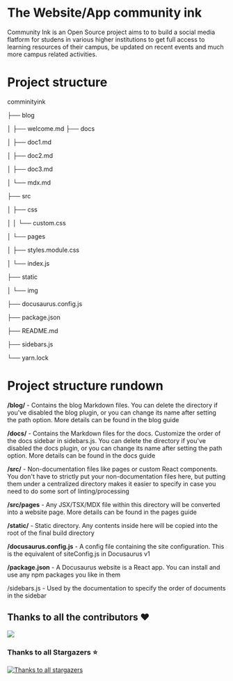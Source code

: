 # The Website/App community ink
Community Ink is an Open Source project aims to to build a social media flatform for studens in various higher institutions
to get full access to learning resources of their campus, be updated on recent events and much more campus related activities.  


# Project structure
comminityink

├── blog

│   ├── welcome.md
├── docs

│   ├── doc1.md

│   ├── doc2.md

│   ├── doc3.md

│   └── mdx.md

├── src

│   ├── css

│   │   └── custom.css

│   └── pages

│       ├── styles.module.css

│       └── index.js

├── static

│   └── img

├── docusaurus.config.js

├── package.json

├── README.md

├── sidebars.js

└── yarn.lock


# Project structure rundown

**/blog/** - Contains the blog Markdown files. You can delete the directory if you've disabled the blog plugin, or you can change its name after setting the path option. More details can be found in the blog guide

**/docs/** - Contains the Markdown files for the docs. Customize the order of the docs sidebar in sidebars.js. You can delete the directory if you've disabled the docs plugin, or you can change its name after setting the path option. More details can be found in the docs guide

**/src/** - Non-documentation files like pages or custom React components. You don't have to strictly put your non-documentation files here, but putting them under a centralized directory makes it easier to specify in case you need to do some sort of linting/processing

**/src/pages** - Any JSX/TSX/MDX file within this directory will be converted into a website page. More details can be found in the pages guide

**/static/** - Static directory. Any contents inside here will be copied into the root of the final build directory

**/docusaurus.config.js** - A config file containing the site configuration. This is the equivalent of siteConfig.js in Docusaurus v1

**/package.json** - A Docusaurus website is a React app. You can install and use any npm packages you like in them

/sidebars.js - Used by the documentation to specify the order of documents in the sidebar
## Thanks to all the contributors ❤️
<a href="https://github.com/open-source-learners/comminityink/graphs/contributors">
  <img src="https://contrib.rocks/image?repo=open-source-learners/comminityink" />
</a>

### Thanks to all Stargazers ⭐️

[![Thanks to all stargazers](https://git-lister.onrender.com/api/stars/open-source-learners/comminityink?limit=15)](https://github.com/open-source-learners)

